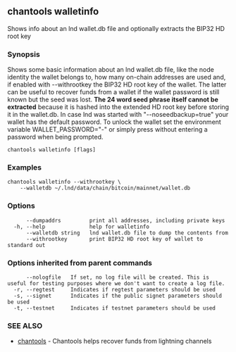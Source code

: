 ## chantools walletinfo

Shows info about an lnd wallet.db file and optionally extracts the BIP32 HD root key

### Synopsis

Shows some basic information about an lnd wallet.db file,
like the node identity the wallet belongs to, how many on-chain addresses are
used and, if enabled with --withrootkey the BIP32 HD root key of the wallet. The
latter can be useful to recover funds from a wallet if the wallet password is
still known but the seed was lost. **The 24 word seed phrase itself cannot be
extracted** because it is hashed into the extended HD root key before storing it
in the wallet.db.
In case lnd was started with "--noseedbackup=true" your wallet has the default
password. To unlock the wallet set the environment variable WALLET_PASSWORD="-"
or simply press <enter> without entering a password when being prompted.

```
chantools walletinfo [flags]
```

### Examples

```
chantools walletinfo --withrootkey \
	--walletdb ~/.lnd/data/chain/bitcoin/mainnet/wallet.db
```

### Options

```
      --dumpaddrs         print all addresses, including private keys
  -h, --help              help for walletinfo
      --walletdb string   lnd wallet.db file to dump the contents from
      --withrootkey       print BIP32 HD root key of wallet to standard out
```

### Options inherited from parent commands

```
      --nologfile   If set, no log file will be created. This is useful for testing purposes where we don't want to create a log file.
  -r, --regtest     Indicates if regtest parameters should be used
  -s, --signet      Indicates if the public signet parameters should be used
  -t, --testnet     Indicates if testnet parameters should be used
```

### SEE ALSO

* [chantools](chantools.md)	 - Chantools helps recover funds from lightning channels

